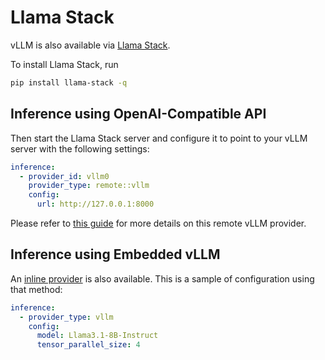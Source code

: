 # Llama Stack

vLLM is also available via [Llama Stack](https://github.com/llamastack/llama-stack).

To install Llama Stack, run

```bash
pip install llama-stack -q
```

## Inference using OpenAI-Compatible API

Then start the Llama Stack server and configure it to point to your vLLM server with the following settings:

```yaml
inference:
  - provider_id: vllm0
    provider_type: remote::vllm
    config:
      url: http://127.0.0.1:8000
```

Please refer to [this guide](https://llama-stack.readthedocs.io/en/latest/providers/inference/remote_vllm.html) for more details on this remote vLLM provider.

## Inference using Embedded vLLM

An [inline provider](https://github.com/llamastack/llama-stack/tree/main/llama_stack/providers/inline/inference)
is also available. This is a sample of configuration using that method:

```yaml
inference:
  - provider_type: vllm
    config:
      model: Llama3.1-8B-Instruct
      tensor_parallel_size: 4
```
